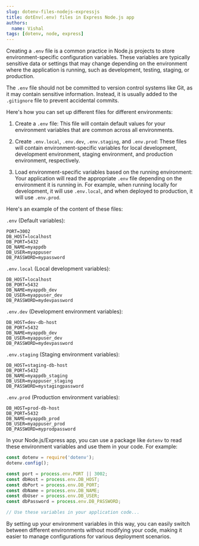```yaml
---
slug: dotenv-files-nodejs-expressjs
title: dotEnv(.env) files in Express Node.js app
authors:
  name: Vishal
tags: [dotenv, node, express]
---
```


Creating a `.env` file is a common practice in Node.js projects to store environment-specific configuration variables. These variables are typically sensitive data or settings that may change depending on the environment where the application is running, such as development, testing, staging, or production.

The `.env` file should not be committed to version control systems like Git, as it may contain sensitive information. Instead, it is usually added to the `.gitignore` file to prevent accidental commits.

Here's how you can set up different files for different environments:

1. Create a `.env` file: This file will contain default values for your environment variables that are common across all environments.

2. Create `.env.local`, `.env.dev`, `.env.staging`, and `.env.prod`: These files will contain environment-specific variables for local development, development environment, staging environment, and production environment, respectively.

3. Load environment-specific variables based on the running environment: Your application will read the appropriate `.env` file depending on the environment it is running in. For example, when running locally for development, it will use `.env.local`, and when deployed to production, it will use `.env.prod`.

Here's an example of the content of these files:

`.env` (Default variables):
```
PORT=3002
DB_HOST=localhost
DB_PORT=5432
DB_NAME=myappdb
DB_USER=myappuser
DB_PASSWORD=mypassword
```

`.env.local` (Local development variables):
```
DB_HOST=localhost
DB_PORT=5432
DB_NAME=myappdb_dev
DB_USER=myappuser_dev
DB_PASSWORD=mydevpassword
```

`.env.dev` (Development environment variables):
```
DB_HOST=dev-db-host
DB_PORT=5432
DB_NAME=myappdb_dev
DB_USER=myappuser_dev
DB_PASSWORD=mydevpassword
```

`.env.staging` (Staging environment variables):
```
DB_HOST=staging-db-host
DB_PORT=5432
DB_NAME=myappdb_staging
DB_USER=myappuser_staging
DB_PASSWORD=mystagingpassword
```

`.env.prod` (Production environment variables):
```
DB_HOST=prod-db-host
DB_PORT=5432
DB_NAME=myappdb_prod
DB_USER=myappuser_prod
DB_PASSWORD=myprodpassword
```

In your Node.js/Express app, you can use a package like `dotenv` to read these environment variables and use them in your code. For example:

```javascript
const dotenv = require('dotenv');
dotenv.config();

const port = process.env.PORT || 3002;
const dbHost = process.env.DB_HOST;
const dbPort = process.env.DB_PORT;
const dbName = process.env.DB_NAME;
const dbUser = process.env.DB_USER;
const dbPassword = process.env.DB_PASSWORD;

// Use these variables in your application code...
```

By setting up your environment variables in this way, you can easily switch between different environments without modifying your code, making it easier to manage configurations for various deployment scenarios.
